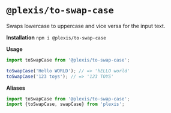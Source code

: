 # `@plexis/to-swap-case`

Swaps lowercase to uppercase and vice versa for the input text.

**Installation**
`npm i @plexis/to-swap-case`

**Usage**

```javascript
import toSwapCase from '@plexis/to-swap-case';

toSwapCase('Hello WORLD'); // => 'hELLO world'
toSwapCase('123 toys'); // => '123 TOYS'
```

**Aliases**

```javascript
import toSwapCase from '@plexis/to-swap-case';
import {toSwapCase, swapCase} from 'plexis';
```
